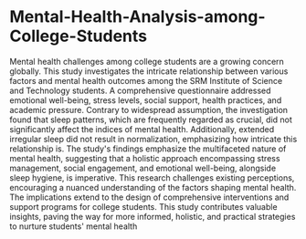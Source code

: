 # Mental-Health-Analysis-among-College-Students
Mental health challenges among college students are
a growing concern globally. This study investigates the intricate
relationship between various factors and mental health
outcomes among the SRM Institute of Science and Technology
students. A comprehensive questionnaire addressed emotional
well-being, stress levels, social support, health practices, and
academic pressure. Contrary to widespread assumption, the
investigation found that sleep patterns, which are frequently
regarded as crucial, did not significantly affect the indices of
mental health. Additionally, extended irregular sleep did not
result in normalization, emphasizing how intricate this
relationship is. The study's findings emphasize the multifaceted
nature of mental health, suggesting that a holistic approach
encompassing stress management, social engagement, and
emotional well-being, alongside sleep hygiene, is imperative.
This research challenges existing perceptions, encouraging a
nuanced understanding of the factors shaping mental health.
The implications extend to the design of comprehensive
interventions and support programs for college students. This
study contributes valuable insights, paving the way for more
informed, holistic, and practical strategies to nurture students'
mental health
